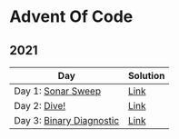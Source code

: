 # Advent Of Code

## 2021

|          Day            | Solution |
| ----------------------- | --------------------------------------------------------------------------------------------------- |
| Day 1: [Sonar Sweep](https://adventofcode.com/2021/day/1)       | [Link](https://github.com/BFadairo/advent-of-code/blob/main/src/com/bfadairo/y2021/SonarSweep.java) |
| Day 2: [Dive!](https://adventofcode.com/2021/day/1)             | [Link](https://github.com/BFadairo/advent-of-code/blob/main/src/com/bfadairo/y2021/Dive.java)       |
| Day 3: [Binary Diagnostic](https://adventofcode.com/2021/day/3) | [Link](https://github.com/BFadairo/advent-of-code/blob/main/src/com/bfadairo/y2021/BinaryDiagnostic.java)                                                                                            |